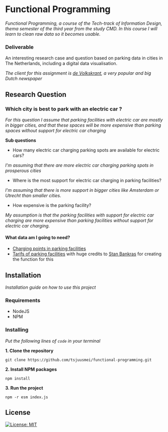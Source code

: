 # Functional Programming

*Functional Programming, a course of the Tech-track of Information Design, thema semester of the third year from the study CMD. In this course I will learn to clean raw data so it becomes usable.*

### Deliverable

An interesting research case and question based on parking data in cities in The Netherlands, including a digital data visualisation.

*The client for this assignment is [de Volkskrant](https://www.volkskrant.nl/), a very popular and big Dutch newspaper*

## Research Question

### Which city is best to park with an electric car ?

*For this question I assume that parking facilities with electric car are mostly in bigger cities, and that these spaces will be more expensive than parking spaces without support for electric car charging*

**Sub questions**

* How many electric car charging parking spots are available for electric cars?

*I'm assuming that there are more electric car charging parking spots in prosperous cities*

* Where is the most support for electric car charging in parking facilities?

*I'm assuming that there is more support in bigger cities like Amsterdam or Utrecht than smaller cities.*

* How expensive is the parking facility?

*My assumption is that the parking facilities with support for electric car charging are more expensive than parking facilities without support for electric car charging.*

#### What data am I going to need?

* [Charging points in parking facilities](https://opendata.rdw.nl/Parkeren/Open-Data-Parkeren-SPECIFICATIES-PARKEERGEBIED/b3us-f26s)
* [Tarifs of parking facilities](https://github.com/StanBankras/functional-programming/blob/7b103e400c03b80f58c1b2a4acc710a336ca5951/src/js/index.js#L70-L129) with huge credits to [Stan Bankras](https://github.com/StanBankras/) for creating the function for this


## Installation

*Installation guide on how to use this project*

### Requirements

* NodeJS
* NPM

### Installing

*Put the following lines of `code` in your terminal*

**1. Clone the repository**

```
git clone https://github.com/tsjuusmei/functional-programming.git
```

**2. Install NPM packages**

```
npm install
```

**3. Run the project**

```
npm -r esm index.js
```

## License

[![License: MIT](https://img.shields.io/badge/License-MIT-yellow.svg)](https://opensource.org/licenses/MIT)
